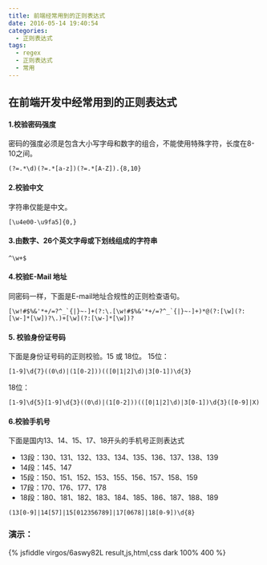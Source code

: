 ```yaml
---
title: 前端经常用到的正则表达式
date: 2016-05-14 19:40:54
categories:
  - 正则表达式
tags:
  - regex
  - 正则表达式
  - 常用
---
```

## 在前端开发中经常用到的正则表达式
#### 1.校验密码强度
密码的强度必须是包含大小写字母和数字的组合，不能使用特殊字符，长度在8-10之间。
  ```
  (?=.*\d)(?=.*[a-z])(?=.*[A-Z]).{8,10}
  ```
#### 2.校验中文
字符串仅能是中文。
  ```
  [\u4e00-\u9fa5]{0,}
  ```
#### 3.由数字、26个英文字母或下划线组成的字符串
  ```
  ^\w+$
  ```
#### 4.校验E-Mail 地址
同密码一样，下面是E-mail地址合规性的正则检查语句。
  ```
  [\w!#$%&'*+/=?^_`{|}~-]+(?:\.[\w!#$%&'*+/=?^_`{|}~-]+)*@(?:[\w](?:[\w-]*[\w])?\.)+[\w](?:[\w-]*[\w])?
  ```
#### 5. 校验身份证号码
下面是身份证号码的正则校验。15 或 18位。
15位：
  ```
  [1-9]\d{7}((0\d)|(1[0-2]))(([0|1|2]\d)|3[0-1])\d{3}
  ```
18位：
  ```
  [1-9]\d{5}[1-9]\d{3}((0\d)|(1[0-2]))(([0|1|2]\d)|3[0-1])\d{3}([0-9]|X)
  ```
#### 6.校验手机号
下面是国内13、14、15、17、18开头的手机号正则表达式
* 13段：130、131、132、133、134、135、136、137、138、139
* 14段：145、147
* 15段：150、151、152、153、155、156、157、158、159
* 17段：170、176、177、178
* 18段：180、181、182、183、184、185、186、187、188、189

```
(13[0-9]|14[57]|15[012356789]|17[0678]|18[0-9])\d{8}
```
### 演示：
{% jsfiddle virgos/6aswy82L result,js,html,css dark 100% 400 %}
